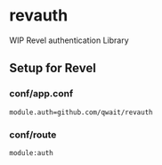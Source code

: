 revauth
=======
WIP Revel authentication Library

Setup for Revel
---------------

### conf/app.conf
    module.auth=github.com/qwait/revauth

### conf/route
    module:auth